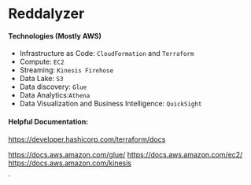 # Reddalyzer


#### Technologies (Mostly AWS)

* Infrastructure as Code: `CloudFormation` and `Terraform`
* Compute: `EC2`
* Streaming: `Kinesis Firehose`
* Data Lake: `S3`
* Data discovery: `Glue`
* Data Analytics:`Athena`
* Data Visualization and Business Intelligence: `QuickSight`

#### Helpful Documentation:

https://developer.hashicorp.com/terraform/docs


https://docs.aws.amazon.com/glue/
https://docs.aws.amazon.com/ec2/
https://docs.aws.amazon.com/kinesis



`
